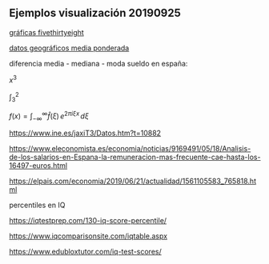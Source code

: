 ## Ejemplos visualización 20190925

[gráficas fivethirtyeight](https://fivethirtyeight.com/features/the-45-best-and-weirdest-charts-we-made-in-2018/)

[datos geográficos media ponderada](https://github.com/HugoJBello/real-state-data/tree/master/data/fotocasa/data_by_bounding_box)

diferencia media - mediana - moda sueldo en españa:

<div v-katex="'\\frac{a_i}{1+x}'"></div>

$x^{3}$

$\int^2_3$ 

$f(x) = \int_{-\infty}^\infty\hat f(\xi)\,e^{2 \pi i \xi x}\,d\xi$

https://www.ine.es/jaxiT3/Datos.htm?t=10882

https://www.eleconomista.es/economia/noticias/9169491/05/18/Analisis-de-los-salarios-en-Espana-la-remuneracion-mas-frecuente-cae-hasta-los-16497-euros.html

https://elpais.com/economia/2019/06/21/actualidad/1561105583_765818.html

percentiles en IQ

https://iqtestprep.com/130-iq-score-percentile/

https://www.iqcomparisonsite.com/iqtable.aspx

https://www.edubloxtutor.com/iq-test-scores/

<!--
tags: estadistica, clases, ejercicios
title: Ejemplos visualización 20190925
date: 24/09/2019
-->
